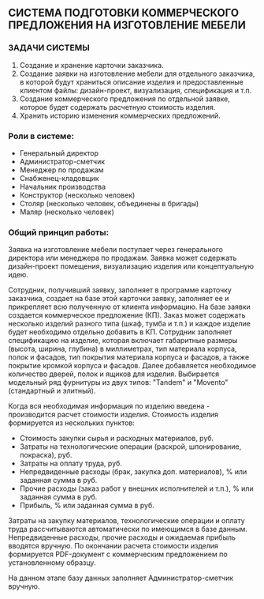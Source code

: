 ## СИСТЕМА ПОДГОТОВКИ КОММЕРЧЕСКОГО ПРЕДЛОЖЕНИЯ НА ИЗГОТОВЛЕНИЕ МЕБЕЛИ

### ЗАДАЧИ СИСТЕМЫ
1. Создание и хранение карточки заказчика.
1. Создание заявки на изготовление мебели для отдельного заказчика, в которой
   будут храниться описание изделия и предоставленные клиентом файлы:
   дизайн-проект, визуализация, спецификация и т.п.
1. Создание коммерческого предложения по отдельной заявке, которое будет
   содержать расчетную стоимость изделия.
1. Хранить историю изменения коммерческих предложений.
    
### Роли в системе:
- Генеральный директор
- Администратор-сметчик
- Менеджер по продажам
- Снабженец-кладовщик
- Начальник производства
- Конструктор (несколько человек)
- Столяр (несколько человек, объединены в бригады)
- Маляр (несколько человек)

### Общий принцип работы:
Заявка на изготовление мебели поступает через генерального директора или
менеджера по продажам. Заявка может содержать дизайн-проект помещения,
визуализацию изделия или концептуальную идею. 

Сотрудник, получивший заявку, заполняет в программе карточку заказчика, создает
на базе этой карточки заявку, заполняет ее и прикрепляет всю полученную от
клиента информацию. На базе заявки создается коммерческое предложение (КП).
Заказ может содержать несколько изделий разного типа (шкаф, тумба и т.п.)
и каждое изделие будет необходимо отдельно добавить в КП. Сотрудник заполняет
спецификацию на изделие, которая включает габаритные размеры (высота, ширина,
глубина) в миллиметрах, тип материала корпуса, полок и фасадов, тип покрытия
материала корпуса и фасадов, а также покрытие кромкой корпуса и фасадов.
Далее добавляется необходимое количество дверей, полок и ящиков для изделия.
Выбирается модельный ряд фурнитуры из двух типов: "Tandem" и "Movento"
(стандартный и элитный).

Когда вся необходимая информация по изделию введена - производится расчет
стоимости изделия. Стоимость изделия формируется из нескольких пунктов:
- Стоимость закупки сырья и расходных материалов, руб.
- Затраты на технологические операции (раскрой, шпонирование, покраска), руб.
- Затраты на оплату труда, руб.
- Непредвиденные расходы (брак, закупка доп. материалов), % или заданная сумма в руб.
- Прочие расходы (заказ работ у внешних исполнителей и т.п.), % или заданная сумма в руб.
- Прибыль, % или заданная сумма в руб.

Затраты на закупку материалов, технологические операции и оплату труда рассчитываются автоматически по
имеющимся в базе данным. Непредвиденные расходы, прочие расходы и ожидаемая прибыль вводятся вручную.
По окончании расчета стоимости изделия формируется PDF-документ с коммерческим предложением по
установленному образцу.

На данном этапе базу данных заполняет Администратор-сметчик вручную.